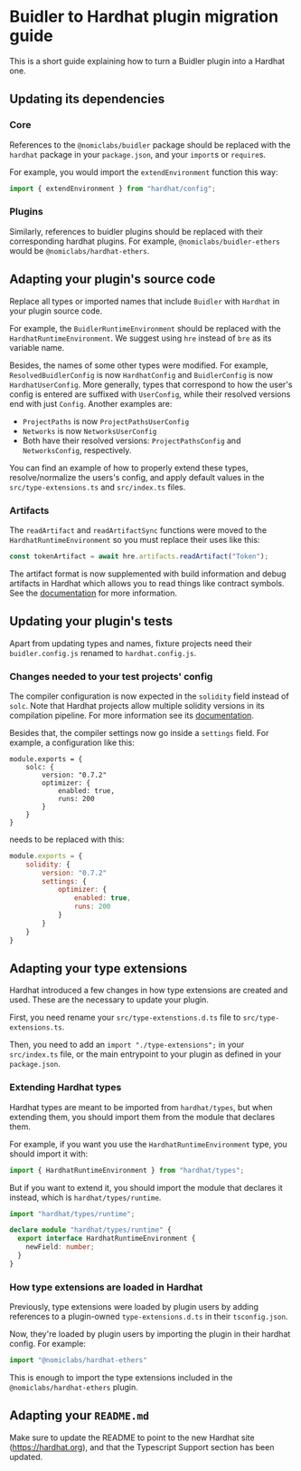 # Buidler to Hardhat plugin migration guide

This is a short guide explaining how to turn a Buidler plugin into a Hardhat one.

## Updating its dependencies

### Core

References to the `@nomiclabs/buidler` package should be replaced with the `hardhat` package in your `package.json`, and your `import`s or `require`s.

For example, you would import the `extendEnvironment` function this way:

```typescript
import { extendEnvironment } from "hardhat/config";
```

### Plugins

Similarly, references to buidler plugins should be replaced with their corresponding hardhat plugins.
For example, `@nomiclabs/buidler-ethers` would be `@nomiclabs/hardhat-ethers`.

## Adapting your plugin's source code

Replace all types or imported names that include `Buidler` with `Hardhat` in your plugin source code.

For example, the `BuidlerRuntimeEnvironment` should be replaced with the `HardhatRuntimeEnvironment`. We suggest using `hre` instead of `bre` as its variable name.

Besides, the names of some other types were modified. For example,
`ResolvedBuidlerConfig` is now `HardhatConfig` and `BuidlerConfig` is now
`HardhatUserConfig`. More generally, types that correspond to how the user's
config is entered are suffixed with `UserConfig`, while their resolved
versions end with just `Config`. Another examples are:

- `ProjectPaths` is now `ProjectPathsUserConfig`
- `Networks` is now `NetworksUserConfig`
- Both have their resolved versions: `ProjectPathsConfig` and
  `NetworksConfig`, respectively.

You can find an example of how to properly extend these types, 
resolve/normalize the users's config, and apply default values in the
`src/type-extensions.ts` and `src/index.ts` files.

### Artifacts

The `readArtifact` and `readArtifactSync` functions were moved to the `HardhatRuntimeEnvironment` so you must replace their uses like this:

```js
const tokenArtifact = await hre.artifacts.readArtifact("Token");
```

The artifact format is now supplemented with build information and debug artifacts in Hardhat which allows you to read things like contract symbols. See the [documentation](https://hardhat.org/docs/artifacts) for more information.

## Updating your plugin's tests

Apart from updating types and names, fixture projects need their `buidler.config.js` renamed to `hardhat.config.js`.

### Changes needed to your test projects' config

The compiler configuration is now expected in the `solidity` field instead of `solc`. Note that Hardhat projects allow multiple solidity versions in its compilation pipeline. For more information see its [documentation](https://hardhat.org/docs/compilation).

Besides that, the compiler settings now go inside a `settings` field. For example, a configuration like this:

```
module.exports = {
    solc: {
        version: "0.7.2"
        optimizer: {
            enabled: true,
            runs: 200
        }
    }
}
```

needs to be replaced with this:

```js
module.exports = {
    solidity: {
        version: "0.7.2"
        settings: {
            optimizer: {
                enabled: true,
                runs: 200
            }
        }
    }
}
```

## Adapting your type extensions

Hardhat introduced a few changes in how type extensions are created and used. These
are the necessary to update your plugin.

First, you need rename your `src/type-extenstions.d.ts` file to `src/type-extensions.ts`.

Then, you need to add an `import "./type-extensions";` in your `src/index.ts` file, or the main entrypoint to your plugin as defined in your `package.json`.

### Extending Hardhat types

Hardhat types are meant to be imported from `hardhat/types`, but when extending them,
you should import them from the module that declares them.

For example, if you want you use the `HardhatRuntimeEnvironment` type, you should import it with:

```typescript
import { HardhatRuntimeEnvironment } from "hardhat/types";
```

But if you want to extend it, you should import the module that declares it
instead, which is `hardhat/types/runtime`.

```typescript
import "hardhat/types/runtime";

declare module "hardhat/types/runtime" {
  export interface HardhatRuntimeEnvironment {
    newField: number;
  }
}
```

### How type extensions are loaded in Hardhat

Previously, type extensions were loaded by plugin users by adding references to a plugin-owned `type-extensions.d.ts` in their `tsconfig.json`.

Now, they're loaded by plugin users by importing the plugin in their hardhat config. For example:

```typescript
import "@nomiclabs/hardhat-ethers"
```

This is enough to import the type extensions included in the `@nomiclabs/hardhat-ethers` plugin.

## Adapting your `README.md`

Make sure to update the README to point to the new Hardhat site (https://hardhat.org), and that the Typescript Support section has been updated.
